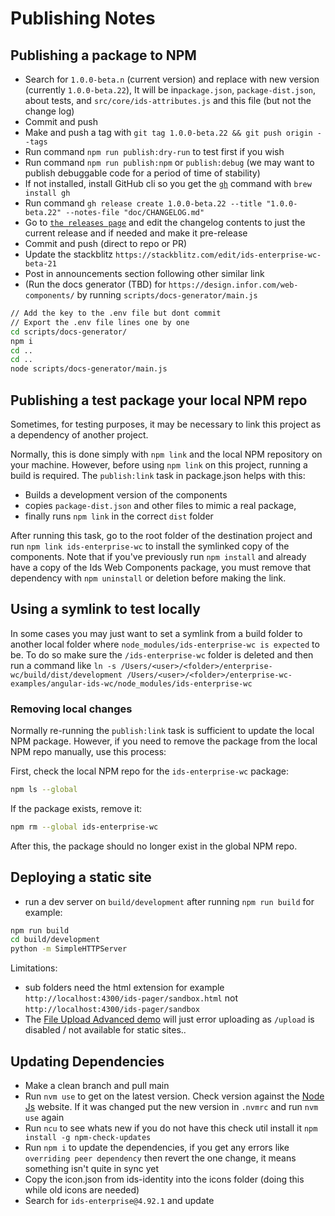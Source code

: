 # Publishing Notes

## Publishing a package to NPM

- Search for `1.0.0-beta.n` (current version) and replace with new version (currently `1.0.0-beta.22`), It will be in`package.json`, `package-dist.json`, about tests, and `src/core/ids-attributes.js` and this file (but not the change log)
- Commit and push
- Make and push a tag with `git tag 1.0.0-beta.22 && git push origin --tags`
- Run command `npm run publish:dry-run` to test first if you wish
- Run command `npm run publish:npm` or `publish:debug` (we may want to publish debuggable code for a period of time of stability)
- If not installed, install GitHub cli so you get the [`gh`](https://cli.github.com/manual/gh_release_create) command with `brew install gh`
- Run command `gh release create 1.0.0-beta.22 --title "1.0.0-beta.22" --notes-file "doc/CHANGELOG.md"`
- Go to [`the releases page`](https://github.com/infor-design/enterprise-wc/releases) and edit the changelog contents to just the current release and if needed and make it pre-release
- Commit and push (direct to repo or PR)
- Update the stackblitz `https://stackblitz.com/edit/ids-enterprise-wc-beta-21`
- Post in announcements section following other similar link
- (Run the docs generator (TBD) for `https://design.infor.com/web-components/` by running `scripts/docs-generator/main.js`

```sh
// Add the key to the .env file but dont commit
// Export the .env file lines one by one
cd scripts/docs-generator/
npm i
cd ..
cd ..
node scripts/docs-generator/main.js
```

## Publishing a test package your local NPM repo

Sometimes, for testing purposes, it may be necessary to link this project as a dependency of another project.

Normally, this is done simply with `npm link` and the local NPM repository on your machine. However, before using `npm link` on this project, running a build is required. The `publish:link` task in package.json helps with this:

- Builds a development version of the components
- copies `package-dist.json` and other files to mimic a real package,
- finally runs `npm link` in the correct `dist` folder

After running this task, go to the root folder of the destination project and run `npm link ids-enterprise-wc` to install the symlinked copy of the components.  Note that if you've previously run `npm install` and already have a copy of the Ids Web Components package, you must remove that dependency with `npm uninstall` or deletion before making the link.

## Using a symlink to test locally

In some cases you may just want to set a symlink from a build folder to another local folder where `node_modules/ids-enterprise-wc is expected` to be. To do so make sure the `/ids-enterprise-wc` folder is deleted and then run a command like `ln -s /Users/<user>/<folder>/enterprise-wc/build/dist/development /Users/<user>/<folder>/enterprise-wc-examples/angular-ids-wc/node_modules/ids-enterprise-wc`

### Removing local changes

Normally re-running the `publish:link` task is sufficient to update the local NPM package.  However, if you need to remove the package from the local NPM repo manually, use this process:

First, check the local NPM repo for the `ids-enterprise-wc` package:

```sh
npm ls --global
```

If the package exists, remove it:

```sh
npm rm --global ids-enterprise-wc
```

After this, the package should no longer exist in the global NPM repo.

## Deploying a static site

- run a dev server on `build/development` after running `npm run build` for example:

```sh
npm run build
cd build/development
python -m SimpleHTTPServer
```

Limitations:

- sub folders need the html extension for example `http://localhost:4300/ids-pager/sandbox.html` not `http://localhost:4300/ids-pager/sandbox`
- The [File Upload Advanced demo](http://localhost:4300/ids-upload-advanced/) will just error uploading as `/upload` is disabled / not available for static sites..

## Updating Dependencies

- Make a clean branch and pull main
- Run `nvm use` to get on the latest version. Check version against the [Node Js](https://nodejs.org/en/download) website. If it was changed put the new version in `.nvmrc` and run `nvm use` again
- Run `ncu` to see whats new if you do not have this check util install it `npm install -g npm-check-updates`
- Run `npm i` to update the dependencies, if you get any errors like `overriding peer dependency` then revert the one change, it means something isn't quite in sync yet
- Copy the icon.json from ids-identity into the icons folder (doing this while old icons are needed)
- Search for `ids-enterprise@4.92.1` and update
